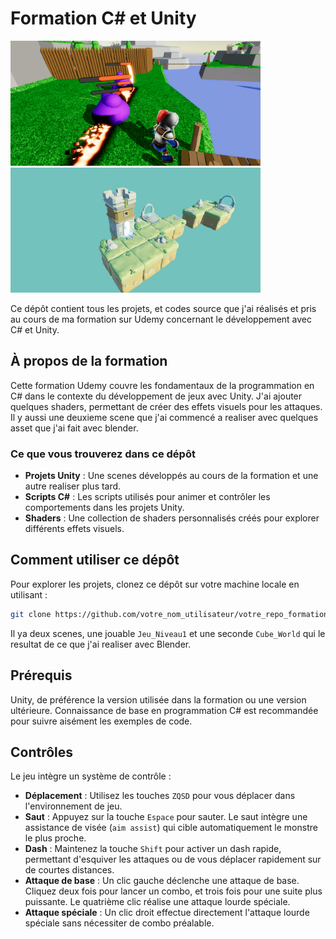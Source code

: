 # Formation C# et Unity

<div>
  <img src="screenshot/SpecialAttack.png" width="400" height="200">
  <img src="screenshot/Cube_World.png" width="400" height="200">
<div>

Ce dépôt contient tous les projets, et codes source que j'ai réalisés et pris au cours de ma formation sur Udemy concernant le développement avec C# et Unity.

## À propos de la formation

Cette formation Udemy couvre les fondamentaux de la programmation en C# dans le contexte du développement de jeux avec Unity. J'ai ajouter quelques shaders, permettant de créer des effets visuels pour les attaques.
Il y aussi une deuxieme scene que j'ai commencé a realiser avec quelques asset que j'ai fait avec blender. 

### Ce que vous trouverez dans ce dépôt

- **Projets Unity** : Une scenes développés au cours de la formation et une autre realiser plus tard.
- **Scripts C#** : Les scripts utilisés pour animer et contrôler les comportements dans les projets Unity.
- **Shaders** : Une collection de shaders personnalisés créés pour explorer différents effets visuels.

## Comment utiliser ce dépôt

Pour explorer les projets, clonez ce dépôt sur votre machine locale en utilisant :

```bash
git clone https://github.com/votre_nom_utilisateur/votre_repo_formation_csharp_unity.git
```
Il ya deux scenes, une jouable `Jeu_Niveau1` et une seconde `Cube_World` qui le resultat de ce que j'ai realiser avec Blender.

## Prérequis
Unity, de préférence la version utilisée dans la formation ou une version ultérieure.
Connaissance de base en programmation C# est recommandée pour suivre aisément les exemples de code.

## Contrôles

Le jeu intègre un système de contrôle :

- **Déplacement** : Utilisez les touches `ZQSD` pour vous déplacer dans l'environnement de jeu.
- **Saut** : Appuyez sur la touche `Espace` pour sauter. Le saut intègre une assistance de visée (`aim assist`) qui cible automatiquement le monstre le plus proche.
- **Dash** : Maintenez la touche `Shift` pour activer un dash rapide, permettant d'esquiver les attaques ou de vous déplacer rapidement sur de courtes distances.
- **Attaque de base** : Un clic gauche déclenche une attaque de base. Cliquez deux fois pour lancer un combo, et trois fois pour une suite plus puissante. Le quatrième clic réalise une attaque lourde spéciale.
- **Attaque spéciale** : Un clic droit effectue directement l'attaque lourde spéciale sans nécessiter de combo préalable.

